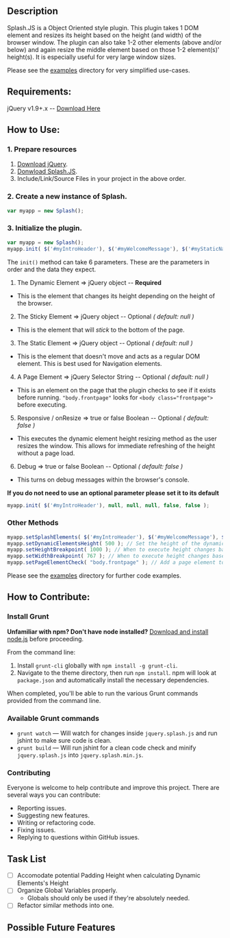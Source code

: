 ## Description
Splash.JS is a Object Oriented style plugin.
This plugin takes 1 DOM element and resizes its height based on the height (and width) of the browser window.
The plugin can also take 1-2 other elements (above and/or below) and again resize the middle element based on those 1-2 element(s)' height(s).
It is especially useful for very large window sizes.

Please see the [examples](examples) directory for very simplified use-cases.

## Requirements: 
jQuery v1.9+.x -- [Download Here](http://jquery.com/download/)

## How to Use: 
### 1. Prepare resources
1. [Download jQuery](http://jquery.com/download/).
2. [Donwload Splash.JS](jquery.splash.min.js).
3. Include/Link/Source Files in your project in the above order.

### 2. Create a new instance of Splash.

```javascript
var myapp = new Splash();
```

### 3. Initialize the plugin.

```javascript
var myapp = new Splash();
myapp.init( $('#myIntroHeader'), $('#myWelcomeMessage'), $('#myStaticNavigation'), "body.frontpage", true );
```

The `init()` method can take 6 parameters.
These are the parameters in order and the data they expect.
1. The Dynamic Element => jQuery object -- **Required**
  * This is the element that changes its height depending on the height of the browser.
2. The Sticky Element => jQuery object -- Optional *( default: null )*
  * This is the element that will *stick* to the bottom of the page.
3. The Static Element => jQuery object -- Optional *( default: null )*
  * This is the element that doesn't move and acts as a regular DOM element. This is best used for Navigation elements.
4. A Page Element => jQuery Selector String -- Optional *( default: null )*
  * This is an element on the page that the plugin checks to see if it exists before running. `"body.frontpage"` looks for `<body class="frontpage">` before executing. 
5. Responsive / onResize => true or false Boolean -- Optional *( default: false )*
  * This executes the dynamic element height resizing method as the user resizes the window. This allows for immediate refreshing of the height without a page load.
6. Debug => true or false Boolean -- Optional *( default: false )*
  * This turns on debug messages within the browser's console.

**If you do not need to use an optional parameter please set it to its default**

```javascript
myapp.init( $('#myIntroHeader'), null, null, null, false, false );
```

### Other Methods

```javascript
myapp.setSplashElements( $('#myIntroHeader'), $('#myWelcomeMessage'), $('#myStaticNavigation') ); // Set Splash elements manually
myapp.setDynamicElementsHeight( 500 ); // Set the height of the dynamic element manually
myapp.setHeightBreakpoint( 1000 ); // When to execute height changes based on width
myapp.setWidthBreakpoint( 767 ); // When to execute height changes based on width
myapp.setPageElementCheck( "body.frontpage" ); // Add a page element to check for before executing
```

Please see the [examples](examples) directory for further code examples.


## How to Contribute:
### Install Grunt

**Unfamiliar with npm? Don't have node installed?** [Download and install node.js](http://nodejs.org/download/) before proceeding.

From the command line:

1. Install `grunt-cli` globally with `npm install -g grunt-cli`.
2. Navigate to the theme directory, then run `npm install`. npm will look at `package.json` and automatically install the necessary dependencies.

When completed, you'll be able to run the various Grunt commands provided from the command line.

### Available Grunt commands

* `grunt watch` — Will watch for changes inside `jquery.splash.js` and run jshint to make sure code is clean.
* `grunt build` — Will run jshint for a clean code check and minify `jquery.splash.js` into `jquery.splash.min.js`.

### Contributing

Everyone is welcome to help contribute and improve this project. There are several ways you can contribute:

* Reporting issues.
* Suggesting new features.
* Writing or refactoring code.
* Fixing issues.
* Replying to questions within GitHub issues.

Task List
----------
- [ ] Accomodate potential Padding Height when calculating Dynamic Elements's Height
- [ ] Organize Global Variables properly.
  * Globals should only be used if they're absolutely needed.
- [ ] Refactor similar methods into one.

Possible Future Features
-----------------
